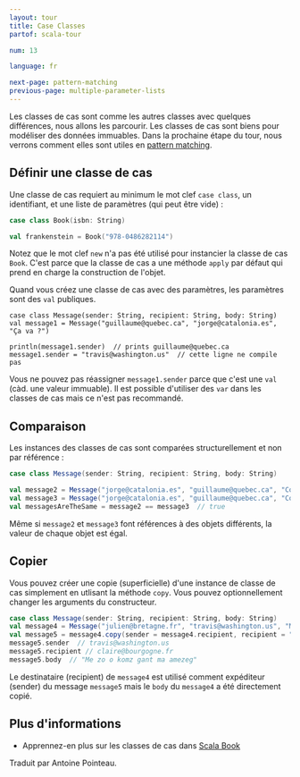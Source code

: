 ```yaml
---
layout: tour
title: Case Classes
partof: scala-tour

num: 13

language: fr

next-page: pattern-matching
previous-page: multiple-parameter-lists
---
```


Les classes de cas sont comme les autres classes avec quelques différences, nous allons les parcourir. Les classes de cas sont biens pour modéliser des données immuables. Dans la prochaine étape du tour, nous verrons comment elles sont utiles en [pattern matching](pattern-matching.html).

## Définir une classe de cas

Une classe de cas requiert au minimum le mot clef `case class`, un identifiant, et une liste de paramètres (qui peut être vide) :

```scala mdoc
case class Book(isbn: String)

val frankenstein = Book("978-0486282114")
```

Notez que le mot clef `new` n'a pas été utilisé pour instancier la classe de cas `Book`. C'est parce que la classe de cas a une méthode `apply` par défaut qui prend en charge la construction de l'objet.

Quand vous créez une classe de cas avec des paramètres, les paramètres sont des `val` publiques.

```
case class Message(sender: String, recipient: String, body: String)
val message1 = Message("guillaume@quebec.ca", "jorge@catalonia.es", "Ça va ?")

println(message1.sender)  // prints guillaume@quebec.ca
message1.sender = "travis@washington.us"  // cette ligne ne compile pas
```

Vous ne pouvez pas réassigner `message1.sender` parce que c'est une `val` (càd. une valeur immuable). Il est possible d'utiliser des `var` dans les classes de cas mais ce n'est pas recommandé.

## Comparaison

Les instances des classes de cas sont comparées structurellement et non par référence :

```scala mdoc
case class Message(sender: String, recipient: String, body: String)

val message2 = Message("jorge@catalonia.es", "guillaume@quebec.ca", "Com va?")
val message3 = Message("jorge@catalonia.es", "guillaume@quebec.ca", "Com va?")
val messagesAreTheSame = message2 == message3  // true
```

Même si `message2` et `message3` font références à des objets différents, la valeur de chaque objet est égal.

## Copier

Vous pouvez créer une copie (superficielle) d'une instance de classe de cas simplement en utlisant la méthode `copy`. Vous pouvez optionnellement changer les arguments du constructeur.

```scala mdoc:nest
case class Message(sender: String, recipient: String, body: String)
val message4 = Message("julien@bretagne.fr", "travis@washington.us", "Me zo o komz gant ma amezeg")
val message5 = message4.copy(sender = message4.recipient, recipient = "claire@bourgogne.fr")
message5.sender  // travis@washington.us
message5.recipient // claire@bourgogne.fr
message5.body  // "Me zo o komz gant ma amezeg"
```

Le destinataire (recipient) de `message4` est utilisé comment expéditeur (sender) du message `message5` mais le `body` du `message4` a été directement copié.

## Plus d'informations

* Apprennez-en plus sur les classes de cas dans [Scala Book](/overviews/scala-book/case-classes.html)

Traduit par Antoine Pointeau.
